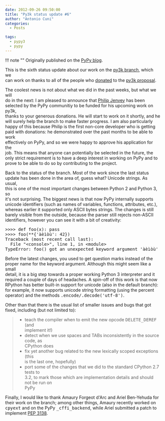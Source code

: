 ```yaml
---
date: 2012-09-26 09:50:00
title: "Py3k status update #6"
author: "Antonio Cuni"
categories:
  - Posts

tags:
  - pypy3
  - pypy
---
```


!!! note ""
    Originally published on the [PyPy blog](https://pypy.org/posts/2012/09/py3k-status-update-6-4049281716377789914.html).


<html><body><p>This is the sixth status update about our work on the <a class="reference external" href="https://foss.heptapod.net/pypy/pypy/-/tree/branch/py3k">py3k branch</a>, which we<br>
can work on thanks to all of the people who <a class="reference external" href="/posts/2012/01/py3k-and-numpy-first-stage-thanks-to-3008917396290059758.html">donated</a> to the <a class="reference external" href="https://pypy.org/py3donate.html">py3k proposal</a>.
</p>
<!-- more -->
<p>The coolest news is not about what we did in the past weeks, but what we will<br>
do in the next: I am pleased to announce that <a class="reference external" href="https://twitter.com/pjenvey">Philip Jenvey</a> has been<br>
selected by the PyPy communitiy to be funded for his upcoming work on py3k,<br>
thanks to your generous donations. He will start to work on it shortly, and he<br>
will surely help the branch to make faster progress.  I am also particularly<br>
happy of this because Philip is the first non-core developer who is getting<br>
paid with donations: he demonstrated over the past months to be able to work<br>
effectively on PyPy, and so we were happy to approve his application for the<br>
job.  This means that anyone can potentially be selected in the future, the<br>
only strict requirement is to have a deep interest in working on PyPy and to<br>
prove to be able to do so by contributing to the project.</p><p>Back to the status of the branch. Most of the work since the last status<br>
update has been done in the area of, guess what? Unicode strings. As usual,<br>
this is one of the most important changes between Python 2 and Python 3, so<br>
it's not surprising.  The biggest news is that now PyPy internally supports<br>
unicode identifiers (such as names of variables, functions, attributes, etc.),<br>
whereas earlier it supported only ASCII bytes strings.  The changes is still<br>
barely visible from the outside, because the parser still rejects non-ASCII<br>
identifiers, however you can see it with a bit of creativity:</p><pre class="literal-block">&gt;&gt;&gt;&gt; def foo(x): pass
&gt;&gt;&gt;&gt; foo(**{'àèìòù': 42})
Traceback (most recent call last):
  File "&lt;console&gt;", line 1, in &lt;module&gt;
TypeError: foo() got an unexpected keyword argument 'àèìòù'
</pre><p>Before the latest changes, you used to get question marks instead of the<br>
proper name for the keyword argument.  Although this might seem like a small<br>
detail, it is a big step towards a proper working Python 3 interpreter and it<br>
required a couple of days of headaches.  A spin-off of this work is that now<br>
RPython has better built-in support for unicode (also in the default branch):<br>
for example, it now supports unicode string formatting (using the percent<br>
operator) and the methods <tt class="docutils literal"><span class="pre">.encode/.decode('utf-8')</span></tt>.</p><p>Other than that there is the usual list of smaller issues and bugs that got<br>
fixed, including (but not limited to):</p><blockquote><ul class="simple"><li>teach the compiler when to emit the new opcode <tt class="docutils literal">DELETE_DEREF</tt> (and<br>
implement it!)</li>
<li>detect when we use spaces and TABs inconsistently in the source code, as<br>
CPython does</li>
<li>fix yet another bug related to the new lexically scoped exceptions (this<br>
is the last one, hopefully)</li>
<li>port some of the changes that we did to the standard CPython 2.7 tests to<br>
3.2, to mark those which are implementation details and should not be run on<br>
PyPy</li>
</ul></blockquote><p>Finally, I would like to thank Amaury Forgeot d'Arc and Ariel Ben-Yehuda for<br>
their work on the branch; among other things, Amaury recently worked on<br>
<tt class="docutils literal">cpyext</tt> and on the PyPy <tt class="docutils literal">_cffi_backend</tt>, while Ariel submitted a patch to<br>
implement <a class="reference external" href="https://www.python.org/dev/peps/pep-3138/">PEP 3138</a>.</p></body></html>
